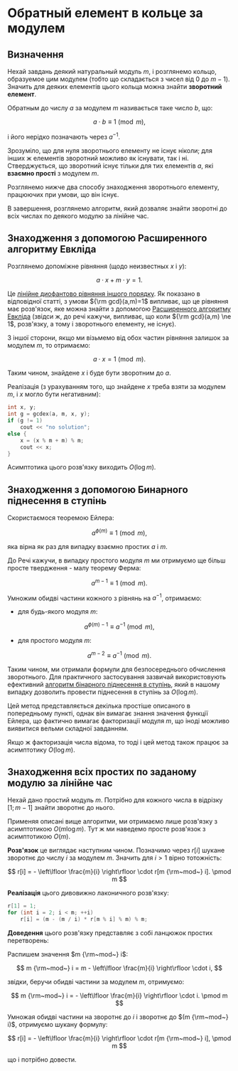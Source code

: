 # Обратный елемент в кольце за модулем

## Визначення

Нехай завдань деякий натуральный модуль $m$, і розглянемо кольцо, образуемое цим модулем (тобто що складається з чисел від $0$ до $m-1$). Значить для деяких елементів цього кольца можна знайти **зворотний елемент**.

Обратным до числу $a$ за модулем $m$ називається таке число $b$, що:

$$
a \cdot b \equiv 1 \pmod m,
$$

і його нерідко позначають через $a^{-1}$.

Зрозуміло, що для нуля зворотнього елементу не існує ніколи; для інших ж елементів зворотний можливо як існувати, так і ні. Стверджується, що зворотний існує тільки для тих елементів $a$, які **взаємно прості** з модулем $m$.

Розглянемо нижче два способу знаходження зворотнього елементу, працюючих при умови, що він існує.

В завершення, розглянемо алгоритм, який дозваляє знайти зворотні до всіх числах по деякого модулю за лінійне час.

## Знаходження з допомогою Расширенного алгоритму Евкліда

Розглянемо допоміжне рівняння (щодо неизвестных $x$ і $y$):

$$
a \cdot x + m \cdot y = 1.
$$

Це [лінійне диофантово рівняння іншого порядку](diofant_2_equation). Як показано в відповідної статті, з умови ${\rm gcd}(a,m)=1$ випливає, що це рівняння має розв'язок, яке можна знайти з допомогою [Расширенного алгоритму Евкліда](extended_euclid_algorithm) (звідси ж, до речі кажучи, випливає, що коли ${\rm gcd}(a,m) \ne 1$, розв'язку, а тому і зворотнього елементу, не існує).

З іншої сторони, якщо ми візьмемо від обох частин рівняння залишок за модулем $m$, то отримаємо:

$$
a \cdot x = 1 \pmod m.
$$

Таким чином, знайдене $x$ і буде бути зворотним до $a$.

Реалізація (з урахуванням того, що знайдене $x$ треба взяти за модулем $m$, і $x$ могло бути негативним):

<!--- TODO: specify code snippet id -->
``` cpp
int x, y;
int g = gcdex(a, m, x, y);
if (g != 1)
    cout << "no solution";
else {
    x = (x % m + m) % m;
    cout << x;
}
```

Асимптотика цього розв'язку виходить $O(\log m)$.

## Знаходження з допомогою Бинарного піднесення в ступінь

Скористаємося теоремою Ейлера:

$$
a ^ {\phi(m)} \equiv 1 \pmod m,
$$

яка вірна як раз для випадку взаємно простих $a$ і $m$.

До Речі кажучи, в випадку простого модуля $m$ ми отримуємо ще більш просте твердження - малу теорему Ферма:

$$
a^{m-1} \equiv 1 \pmod m.
$$

Умножим обидві частини кожного з рівнянь на $a^{-1}$, отримаємо:

* для будь-якого модуля $m$:

$$
a^{\phi(m)-1} \equiv a^{-1} \pmod m,
$$

* для простого модуля $m$:

$$
a^{m-2} \equiv a^{-1} \pmod m.
$$

Таким чином, ми отримали формули для безпосереднього обчислення зворотнього. Для практичного застосування зазвичай використовують ефективний [алгоритм бінарного піднесення в ступінь](binary_pow), який в нашому випадку дозволить провести піднесення в ступінь за $O(\log m)$.

Цей метод представляється декілька простіше описаного в попередньому пункті, однак він вимагає знання значення функції Ейлера, що фактично вимагає факторизації модуля $m$, що іноді можливо виявитися вельми складної завданням.

Якщо ж факторизація числа відома, то тоді і цей метод також працює за асимптотику $O(\log m)$.

## Знаходження всіх простих по заданому модулю за лінійне час

Нехай дано простий модуль $m$. Потрібно для кожного числа в відрізку $[1; m-1]$ знайти зворотнє до нього.

Применяя описані вище алгоритми, ми отримаємо лише розв'язку з асимптотикою $O(m \log m)$. Тут ж ми наведемо просте розв'язок з асимптотикою $O(m)$.

**Розв'язок** це виглядає наступним чином. Позначимо через $r[i]$ шукане зворотнє до числу $i$ за модулем $m$. Значить для $i > 1$ вірно тотожність:

$$
r[i] = - \left\lfloor \frac{m}{i} \right\rfloor \cdot r[m {\rm~mod~} i]. \pmod m
$$

**Реалізація** цього дивовижно лаконичного розв'язку:

<!--- TODO: specify code snippet id -->
``` cpp
r[1] = 1;
for (int i = 2; i < m; ++i)
    r[i] = (m - (m / i) * r[m % i] % m) % m;
```

**Доведення** цього розв'язку представляє з собі ланцюжок простих перетворень:

Распишем значення $m {\rm~mod~} i$:

$$
m {\rm~mod~} i = m - \left\lfloor \frac{m}{i} \right\rfloor \cdot i,
$$

звідки, беручи обидві частини за модулем $m$, отримуємо:

$$
m {\rm~mod~} i = - \left\lfloor \frac{m}{i} \right\rfloor \cdot i. \pmod m
$$

Умножая обидві частини на зворотнє до $i$ і зворотнє до $(m {\rm~mod~} i)$, отримуємо шукану формулу:

$$
r[i] = - \left\lfloor \frac{m}{i} \right\rfloor \cdot r[m {\rm~mod~} i], \pmod m
$$

що і потрібно довести.
